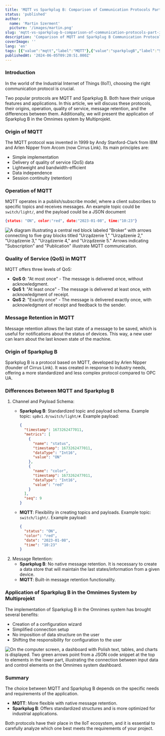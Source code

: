```yaml
---
title: 'MQTT vs Sparkplug B: Comparison of Communication Protocols Part I'
status: 'published'
author:
  name: 'Martin Szerment'
  picture: '/images/martin.png'
slug: 'mqtt-vs-sparkplug-b-comparison-of-communication-protocols-part-i'
description: 'Comparison of MQTT and Sparkplug B Communication Protocols in the Context of Industrial Internet of Things (IIoT). Learn about their advantages, differences, quality of service (QoS), and message retention. Discover which protocol better meets the requirements of your IoT project.'
coverImage: ''
lang: 'en'
tags: [{"value":"mqtt","label":"MQTT"},{"value":"sparkplugB","label":"Sparkplug B"},{"label":"Communication Protocol","value":"communicationProtocol"},{"value":"qoS","label":"QoS"},{"value":"iIoT","label":"IIoT"},{"label":"IoT Communication","value":"ioTCommunication"},{"value":"omnimes","label":"Omnimes"},{"label":"Industry 4.0","value":"industry40"},{"label":"Communication Standards","value":"communicationStandards"}]
publishedAt: '2024-06-05T09:20:51.000Z'
---
```


### Introduction

In the world of the Industrial Internet of Things (IIoT), choosing the right communication protocol is crucial.

Two popular protocols are MQTT and Sparkplug B. Both have their unique features and applications. In this article, we will discuss these protocols, their origins, operation, quality of service, message retention, and the differences between them. Additionally, we will present the application of Sparkplug B in the Omnimes system by Multiprojekt.

### Origin of MQTT

The MQTT protocol was invented in 1999 by Andy Stanford-Clark from IBM and Arlen Nipper from Arcom (now Cirrus Link). Its main principles are:

- Simple implementation
- Delivery of quality of service (QoS) data
- Lightweight and bandwidth-efficient
- Data independence
- Session continuity (retention)

### Operation of MQTT

MQTT operates in a publish/subscribe model, where a client subscribes to specific topics and receives messages. An example topic could be `switch/light/`, and the payload could be a JSON document

```json
{status: "ON", color:"red", date:"2023-01-08", time:"10:23"}
```

![A diagram illustrating a central red block labeled "Broker" with arrows connecting to five gray blocks titled "Urządzenie 1," "Urządzenie 2," "Urządzenie 3," "Urządzenie 4," and "Urządzenie 5." Arrows indicating "Subscription" and "Publication" illustrate MQTT communication.](/images/publikacja-EyOD.png)

### Quality of Service (QoS) in MQTT

MQTT offers three levels of QoS:

- **QoS 0**: "At most once" - The message is delivered once, without acknowledgment.
- **QoS 1**: "At least once" - The message is delivered at least once, with acknowledgment of receipt.
- **QoS 2**: "Exactly once" - The message is delivered exactly once, with acknowledgment of receipt and feedback to the sender.

### Message Retention in MQTT

Message retention allows the last state of a message to be saved, which is useful for notifications about the status of devices. This way, a new user can learn about the last known state of the machine.

### Origin of Sparkplug B

Sparkplug B is a protocol based on MQTT, developed by Arlen Nipper (founder of Cirrus Link). It was created in response to industry needs, offering a more standardized and less complex protocol compared to OPC UA.

### Differences Between MQTT and Sparkplug B

1. Channel and Payload Schema:
   - **Sparkplug B**: Standardized topic and payload schema. Example topic: `spBv1.0/switch/light/#`. Example payload:

     ```json
     {
       "timestamp": 1673262477011,
       "metrics": [
         {
           "name": "status",
           "timestamp": 1673262477011,
           "dataType": "Int16",
           "value": "ON"
         },
         {
           "name": "color",
           "timestamp": 1673262477011,
           "dataType": "Int16",
           "value": "red"
         }
       ],
       "seq": 9
     }
     ```
   - **MQTT**: Flexibility in creating topics and payloads. Example topic: `switch/light/`. Example payload:

     ```json
     {
       "status": "ON",
       "color": "red",
       "date": "2023-01-08",
       "time": "10:23"
     }
     ```
2. Message Retention: 
   - **Sparkplug B**: No native message retention. It is necessary to create a data store that will maintain the last states/information from a given device.
   - **MQTT**: Built-in message retention functionality.

### Application of Sparkplug B in the Omnimes System by Multiprojekt

The implementation of Sparkplug B in the Omnimes system has brought several benefits:

- Creation of a configuration wizard
- Simplified connection setup
- No imposition of data structure on the user
- Shifting the responsibility for configuration to the user

![On the computer screen, a dashboard with Polish text, tables, and charts is displayed. Two green arrows point from a JSON code snippet at the top to elements in the lower part, illustrating the connection between input data and control elements on the Omnimes system dashboard.](/images/image-uyot-ywnt-g4OT.png)

### Summary

The choice between MQTT and Sparkplug B depends on the specific needs and requirements of the application.

- **MQTT**: More flexible with native message retention.
- **Sparkplug B**: Offers standardized structures and is more optimized for industrial applications.

Both protocols have their place in the IIoT ecosystem, and it is essential to carefully analyze which one best meets the requirements of your project.